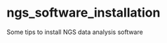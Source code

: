 ngs_software_installation
=========================

Some tips to install NGS data analysis software

